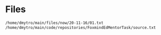 # Files

```bash
/home/dmytro/main/files/now/20-11-16/01.txt
/home/dmytro/main/code/repositories/FoxmindEdMentorTask/source.txt
```